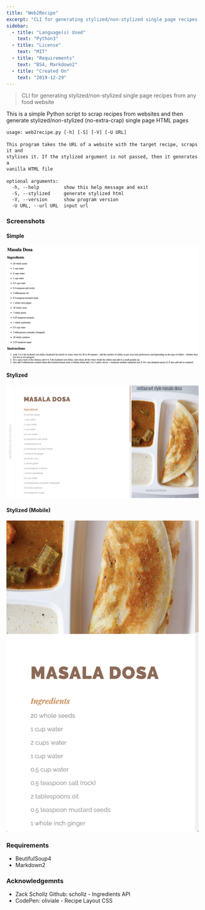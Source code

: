 ```yaml
---
title: "Web2Recipe"
excerpt: "CLI for generating stylized/non-stylized single page recipes from any food website"
sidebar:
  - title: "Language(s) Used"
    text: "Python3"
  - title: "License"
    text: "MIT"
  - title: "Requirements"
    text: "BS4, Markdown2"
  - title: "Created On"
    text: "2019-12-29"
---
```


> CLI for generating stylized/non-stylized single page recipes from any food website

This is a simple Python script to scrap recipes from websites and then generate stylized/non-stylized (no-extra-crap) single page HTML pages

```
usage: web2recipe.py [-h] [-S] [-V] [-U URL]

This program takes the URL of a website with the target recipe, scraps it and
stylises it. If the stylized argument is not passed, then it generates a
vanilla HTML file

optional arguments:
  -h, --help         show this help message and exit
  -S, --stylized     generate stylized html
  -V, --version      show program version
  -U URL, --url URL  input url
```

### Screenshots

#### Simple

![non-stylized](https://raw.githubusercontent.com/navanchauhan/Web2Recipe/master/assets/ss1.png)

#### Stylized

![stylized](https://raw.githubusercontent.com/navanchauhan/Web2Recipe/master/assets/ss2.png)

#### Stylized (Mobile)

![stylized-mobile](https://raw.githubusercontent.com/navanchauhan/Web2Recipe/master/assets/ss3.png)

### Requirements

* BeutifulSoup4
* Markdown2

### Acknowledgemnts

* Zack Schollz Github: schollz - Ingredients API
* CodePen: oliviale - Recipe Layout CSS
